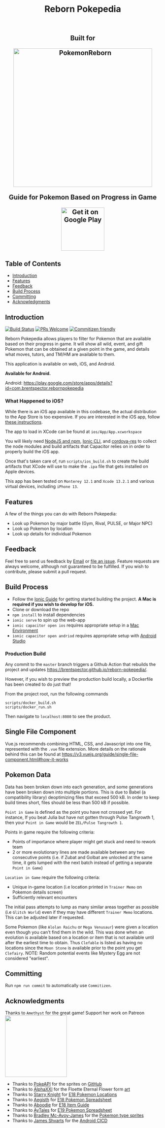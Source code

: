 <h1 align="center"> Reborn Pokepedia </h1> <br>
<h2 align="center">Built for</h@> <br>
<p align="center">
  <a href="https://www.rebornevo.com/">
    <img alt="PokemonReborn" title="PokemonReborn" src="https://www.rebornevo.com/images/pr/rebornsmall.png" width="450">
  </a>
</p>

<p align="center">Guide for Pokemon Based on Progress in Game</p>

<p align="center">
  <a href="https://play.google.com/store/apps/details?id=com.brentspector.rebornpokepedia">
    <img alt="Get it on Google Play" title="Google Play" src="http://i.imgur.com/mtGRPuM.png" width="140">
  </a>
</p>

## Table of Contents

- [Introduction](#introduction)
- [Features](#features)
- [Feedback](#feedback)
- [Build Process](#build-process)
- [Committing](#committing)
- [Acknowledgments](#acknowledgments)

## Introduction

[![Build Status](https://github.com/brentspector/reborn-pokepedia/actions/workflows/webApp.yml/badge.svg)](https://github.com/brentspector/reborn-pokepedia/actions/workflows/webApp.yml)
[![PRs Welcome](https://img.shields.io/badge/PRs-welcome-brightgreen.svg?style=flat-square)](http://makeapullrequest.com)
[![Commitizen friendly](https://img.shields.io/badge/commitizen-friendly-brightgreen.svg?style=flat-square)](http://commitizen.github.io/cz-cli/)

Reborn Pokepedia allows players to filter for Pokemon that are available based on their progress in game. It will show all wild, event, and gift Pokemon that can be obtained at a given point in the game, and details what moves, tutors, and TM/HM are available to them.

This application is available on web, iOS, and Android.

**Available for Android.**

Android: https://play.google.com/store/apps/details?id=com.brentspector.rebornpokepedia

### What Happened to iOS?

While there is an iOS app available in this codebase, the actual distribution to the App Store is too expensive. If you are interested in the iOS app, follow [these instructions](https://developer.apple.com/documentation/xcode/distributing-your-app-to-registered-devices).

The app to load in XCode can be found at `ios/App/App.xcworkspace`

You will likely need [NodeJS and npm](https://nodejs.org/en/download/), [Ionic CLI](https://ionicframework.com/docs/cli), and [cordova-res](https://capacitorjs.com/docs/guides/splash-screens-and-icons) to collect the node modules and build artifacts that Capacitor relies on in order to properly build the iOS app.

Once that's taken care of, run `scripts/ios_build.sh` to create the build artifacts that XCode will use to make the `.ipa` file that gets installed on Apple devices.

This app has been tested on `Monterey 12.1` and `Xcode 13.2.1` and various virtual devices, including `iPhone 13`.

## Features

A few of the things you can do with Reborn Pokepedia:

- Look up Pokemon by major battle (Gym, Rival, PULSE, or Major NPC)
- Look up Pokemon by location
- Look up details for individual Pokemon

## Feedback

Feel free to send us feedback by [Email](bspector20170@yahoo.com) or [file an issue](https://github.com/brentspector/reborn-pokepedia/issues/new). Feature requests are always welcome, although not guaranteed to be fulfilled. If you wish to contribute, please submit a pull request.

## Build Process

- Follow the [Ionic Guide](https://ionicframework.com/docs/intro/environment) for getting started building the project. **A Mac is required if you wish to develop for iOS.**
- Clone or download the repo
- `npm install` to install dependencies
- `ionic serve` to spin up the web-app
- `ionic capacitor open ios` requires appropriate setup in a [Mac Environment](https://ionicframework.com/docs/developing/ios)
- `ionic capacitor open andriod` requires appropriate setup with [Android Studio](https://ionicframework.com/docs/developing/android)

### Production Build

Any commit to the `master` branch triggers a Github Action that rebuilds the project and updates https://brentspector.github.io/reborn-pokepedia/.

However, if you wish to preview the production build locally, a Dockerfile has been created to do just that!

From the project root, run the following commands

```
scripts/docker_build.sh
scripts/docker_run.sh
```

Then navigate to `localhost:8080` to see the product.

## Single File Component

Vue.js recommends combining HTML, CSS, and Javascript into one file, represented with the `.vue` file extension. More details on the rationale behind this can be found at https://v3.vuejs.org/guide/single-file-component.html#how-it-works

## Pokemon Data

Data has been broken down into each generation, and some generations have been broken down into multiple portions. This is due to Babel (a compatibility library) deoptimizing files that exceed 500 kB. In order to keep build times short, files should be less than 500 kB if possible.

`Point in Game` is defined as the point you have not crossed yet. For instance, If you beat Julia but have not gotten through Pulse Tangrowth 1, then your `Point in Game` would be `ZEL/Pulse Tangrowth 1`.

Points in game require the following criteria:

- Points of importance where player might get stuck and need to rework team
- 2 or more evolutionary lines are made available between any two consecutive points (i.e. if Zubat and Golbat are unlocked at the same time, it gets lumped with the next batch instead of getting a separate `Point in Game`)

`Location in Game` require the following criteria:

- Unique in-game location (i.e location printed in `Trainer Memo` on Pokemon details screen)
- Sufficiently relevant encounters

The initial pass attempts to lump as many similar areas together as possible (i.e `Glitch World`) even if they may have different `Trainer Memo` locations. This can be adjusted later if requested.

Some Pokemon (like `Alolan Raichu` or `Mega Venusaur`) were given a location even though you can't find them in the wild. This was done when an evolution is available based on a location or item that is not available until after the earliest time to obtain. Thus `Clefable` is listed as having no locations since the `Moon Stone` is available prior to the point you get `Clefairy`. NOTE: Random potential events like Mystery Egg are not considered "earliest".

## Committing

Run `npm run commit` to automatically use `Commitizen`.

## Acknowledgments

Thanks to `Amethyst` for the great game!
Support her work on Patreon
<br>
<a href="https://www.patreon.com/amethystvl">
<img src="https://www.licographics.com/wp-content/uploads/2020/07/become_a_patron_button@2x-300x71.png" width=200>
</a>
<br>

- Thanks to [PokeAPI](https://pokeapi.co) for the sprites on [GitHub](https://github.com/PokeAPI/sprites/tree/master/sprites/Pokemon/other/official-artwork)
- Thanks to [AlphaXXI](https://www.deviantart.com/alphaxxi) for the Floette Eternal Flower form [art](https://www.deviantart.com/alphaxxi/art/Eternal-Flower-Floette-561498099)
- Thanks to [Starry Knight](https://www.rebornevo.com/forums/profile/73296-starry-knight/) for [E18 Pokemon Locations](https://www.rebornevo.com/forums/topic/42836-void-kissed-Pokemon-location-guide/)
- Thanks to [Aegisth](https://www.rebornevo.com/forums/profile/77714-aegisth/) for [E18 Pokemon Spreadsheet](https://www.rebornevo.com/forums/topic/43367-e18-Pokemon-locations-spreadsheet-all-wild-and-event-Pokemon-plus-more/)
- Thanks to [Aboodie](https://www.rebornevo.com/forums/profile/65028-aboodie/) for [E18 Item Guide](https://www.rebornevo.com/forums/topic/41661-item-guide-v18-void-kissed/)
- Thanks to [AyTales](https://www.rebornevo.com/forums/profile/77714-aytales/) for [E19 Pokemon Spreadsheet](https://docs.google.com/spreadsheets/d/1NmNBklcSI_OqWKMAaJ_WyqjBJ5J7lo3IuwTftIaJlIw/edit#gid=1921351918)
- Thanks to [Bradley Mc-Avoy-James](https://videogamesuncovered.com/author/bsjkupo/) for the [Pokemon type sprites](https://videogamesuncovered.com/features/Pokemon-sun-and-moon-tips-and-tricks-guide/Pokemon-types/)
- Thanks to [James Shvarts](https://www.linkedin.com/in/jshvarts) for the [Android CICD](https://www.valueof.io/blog/deploying-to-google-play-using-github-actions)
